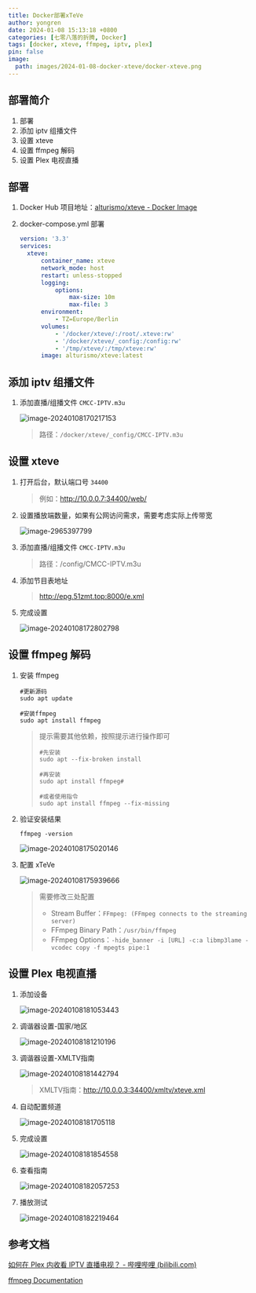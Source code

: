 ```yaml
---
title: Docker部署xTeVe
author: yongren
date: 2024-01-08 15:13:18 +0800
categories: [七零八落的折腾, Docker]
tags: [docker, xteve, ffmpeg, iptv, plex]
pin: false
image:
  path: images/2024-01-08-docker-xteve/docker-xteve.png
---
```


## 部署简介

1. 部署
2. 添加 iptv 组播文件
3. 设置 xteve
4. 设置 ffmpeg 解码
5. 设置 Plex 电视直播

## 部署

1. Docker Hub 项目地址：[alturismo/xteve - Docker Image](https://hub.docker.com/r/alturismo/xteve)

2. docker-compose.yml 部署

    ```yaml
    version: '3.3'
    services:
      xteve:
          container_name: xteve
          network_mode: host
          restart: unless-stopped
          logging:
              options:
                  max-size: 10m
                  max-file: 3
          environment:
              - TZ=Europe/Berlin
          volumes:
              - '/docker/xteve/:/root/.xteve:rw'
              - '/docker/xteve/_config:/config:rw'
              - '/tmp/xteve/:/tmp/xteve:rw'
          image: alturismo/xteve:latest
    ```

## 添加 iptv 组播文件

1. 添加直播/组播文件 `CMCC-IPTV.m3u`

    ![image-20240108170217153](images/2024-01-08-docker-xteve/image-20240108170217153.png)

    > 路径：`/docker/xteve/_config/CMCC-IPTV.m3u`

## 设置 xteve

1. 打开后台，默认端口号 `34400` 

    > 例如：http://10.0.0.7:34400/web/

2. 设置播放端数量，如果有公网访问需求，需要考虑实际上传带宽

    ![image-2965397799](images/2024-01-08-docker-xteve/2965397799.png)

3. 添加直播/组播文件 `CMCC-IPTV.m3u`

    > 路径：/config/CMCC-IPTV.m3u

4. 添加节目表地址

    > http://epg.51zmt.top:8000/e.xml

5. 完成设置

    ![image-20240108172802798](images/2024-01-08-docker-xteve/image-20240108172802798.png)

## 设置 ffmpeg 解码

1. 安装 ffmpeg

    ```
    #更新源码
    sudo apt update
    
    #安装ffmpeg
    sudo apt install ffmpeg
    ```

    >  提示需要其他依赖，按照提示进行操作即可
    >
    >  ```
    >  #先安装
    >  sudo apt --fix-broken install
    >  
    >  #再安装
    >  sudo apt install ffmpeg#  
    >  
    >  #或者使用指令
    >  sudo apt install ffmpeg --fix-missing
    >  ```

2. 验证安装结果

    ```
    ffmpeg -version
    ```

    ![image-20240108175020146](images/2024-01-08-docker-xteve/image-20240108175020146.png)

3. 配置 xTeVe

    ![image-20240108175939666](images/2024-01-08-docker-xteve/image-20240108175939666.png)

    > 需要修改三处配置
    >
    > - Stream Buffer：`FFmpeg: (FFmpeg connects to the streaming server)`
    > - FFmpeg Binary Path：`/usr/bin/ffmpeg`
    > - FFmpeg Options：`-hide_banner -i [URL] -c:a libmp3lame -vcodec copy -f mpegts pipe:1`

## 设置 Plex 电视直播

1. 添加设备

    ![image-20240108181053443](images/2024-01-08-docker-xteve/image-20240108181053443.png)

2. 调谐器设置-国家/地区

    ![image-20240108181210196](images/2024-01-08-docker-xteve/image-20240108181210196.png)

3. 调谐器设置-XMLTV指南

    ![image-20240108181442794](images/2024-01-08-docker-xteve/image-20240108181442794.png)

    > XMLTV指南：http://10.0.0.3:34400/xmltv/xteve.xml   

4. 自动配置频道

    ![image-20240108181705118](images/2024-01-08-docker-xteve/image-20240108181705118.png)

5. 完成设置

    ![image-20240108181854558](images/2024-01-08-docker-xteve/image-20240108181854558.png)

6. 查看指南

    ![image-20240108182057253](images/2024-01-08-docker-xteve/image-20240108182057253.png)

7. 播放测试

    ![image-20240108182219464](images/2024-01-08-docker-xteve/image-20240108182219464.png)

## 参考文档

[如何在 Plex 内收看 IPTV 直播电视？ - 哔哩哔哩 (bilibili.com)](https://www.bilibili.com/read/cv22239319/)

[ffmpeg Documentation](https://ffmpeg.org/ffmpeg.html)
